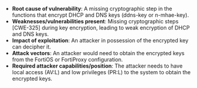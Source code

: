 - **Root cause of vulnerability**: A missing cryptographic step in the functions that encrypt DHCP and DNS keys (ddns-key or n-mhae-key).
- **Weaknesses/vulnerabilities present**: Missing cryptographic steps [CWE-325] during key encryption, leading to weak encryption of DHCP and DNS keys.
- **Impact of exploitation**: An attacker in possession of the encrypted key can decipher it.
- **Attack vectors**: An attacker would need to obtain the encrypted keys from the FortiOS or FortiProxy configuration.
- **Required attacker capabilities/position**: The attacker needs to have local access (AV:L) and low privileges (PR:L) to the system to obtain the encrypted keys.